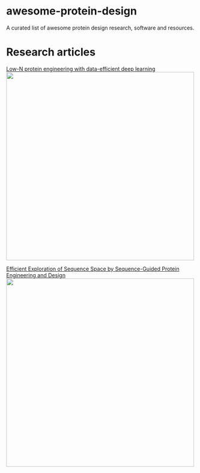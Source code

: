 # awesome-protein-design
A curated list of awesome protein design research, software and resources.

# Research articles
  
  [Low-N protein engineering with data-efficient deep learning](https://www.nature.com/articles/s41592-021-01100-y)
  <img src="https://user-images.githubusercontent.com/51283097/167543916-75615dbe-058f-451a-aca5-7f41db8e93d6.png" width="500">

  [Efficient Exploration of Sequence Space by Sequence-Guided Protein Engineering and Design](https://pubs.acs.org/doi/pdf/10.1021/acs.biochem.1c00757)  
  <img src="https://user-images.githubusercontent.com/51283097/167543948-c9359f01-9c10-4044-9256-78c0c67e1f78.png" width="500">
  


